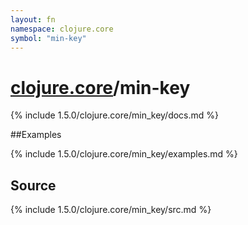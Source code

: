 ```yaml
---
layout: fn
namespace: clojure.core
symbol: "min-key"
---
```


# [clojure.core](../)/min-key

{% include 1.5.0/clojure.core/min_key/docs.md %}

##Examples

{% include 1.5.0/clojure.core/min_key/examples.md %}
## Source
{% include 1.5.0/clojure.core/min_key/src.md %}

